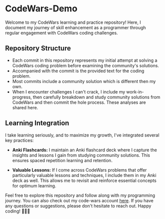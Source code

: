 # CodeWars-Demo
Welcome to my CodeWars learning and practice repository! Here, I document my journey of skill enhancement as a programmer through regular engagement with CodeWars coding challenges.
## Repository Structure
- Each commit in this repository represents my initial attempt at solving a CodeWars coding problem before examining the community's solutions.
- Accompanied with the commit is the provided text for the coding problem.
- Most commits include a community solution which is different then my own.
- When I encounter challenges I can't crack, I include my work-in-progress, then carefully breakdown and study community solutions from CodeWars and then commit the hole process. These analyses are shared here.
## Learning Integration

I take learning seriously, and to maximize my growth, I've integrated several key practices:

- **Anki Flashcards:** I maintain an Anki flashcard deck where I capture the insights and lessons I gain from studying community solutions. This ensures spaced repetition learning and retention.

- **Valuable Lessons:** If I come across CodeWars problems that offer particularly valuable lessons and techniques, I include them in my Anki deck as well. This allows me to revisit and reinforce essential concepts for optimum learning.

Feel free to explore this repository and follow along with my programming journey. You can also check out my code-wars account [here](https://www.codewars.com/users/Fabiano.L). If you have any questions or suggestions, please don't hesitate to reach out. Happy coding! 🚀👨‍💻
